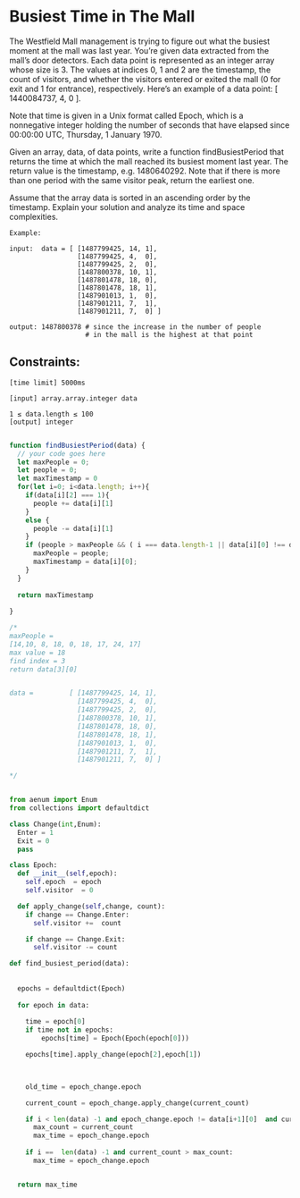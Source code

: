 # Busiest Time in The Mall
The Westfield Mall management is trying to figure out what the busiest moment at the mall was last year. You’re given data extracted from the mall’s door detectors. Each data point is represented as an integer array whose size is 3. The values at indices 0, 1 and 2 are the timestamp, the count of visitors, and whether the visitors entered or exited the mall (0 for exit and 1 for entrance), respectively. Here’s an example of a data point: [ 1440084737, 4, 0 ].

Note that time is given in a Unix format called Epoch, which is a nonnegative integer holding the number of seconds that have elapsed since 00:00:00 UTC, Thursday, 1 January 1970.

Given an array, data, of data points, write a function findBusiestPeriod that returns the time at which the mall reached its busiest moment last year. The return value is the timestamp, e.g. 1480640292. Note that if there is more than one period with the same visitor peak, return the earliest one.

Assume that the array data is sorted in an ascending order by the timestamp. Explain your solution and analyze its time and space complexities.

```
Example:

input:  data = [ [1487799425, 14, 1], 
                 [1487799425, 4,  0],
                 [1487799425, 2,  0],
                 [1487800378, 10, 1],
                 [1487801478, 18, 0],
                 [1487801478, 18, 1],
                 [1487901013, 1,  0],
                 [1487901211, 7,  1],
                 [1487901211, 7,  0] ]

output: 1487800378 # since the increase in the number of people
                   # in the mall is the highest at that point
```

## Constraints:

```
[time limit] 5000ms

[input] array.array.integer data

1 ≤ data.length ≤ 100
[output] integer
```




```javascript

function findBusiestPeriod(data) {
  // your code goes here
  let maxPeople = 0;
  let people = 0;
  let maxTimestamp = 0
  for(let i=0; i<data.length; i++){
    if(data[i][2] === 1){
      people += data[i][1]
    }
    else {
      people -= data[i][1]
    }
    if (people > maxPeople && ( i === data.length-1 || data[i][0] !== data[i+1][0]) ){
      maxPeople = people;
      maxTimestamp = data[i][0];
    }
  }
  
  return maxTimestamp
  
}

/*
maxPeople = 
[14,10, 8, 18, 0, 18, 17, 24, 17]
max value = 18
find index = 3
return data[3][0]


data =         [ [1487799425, 14, 1], 
                 [1487799425, 4,  0],
                 [1487799425, 2,  0],
                 [1487800378, 10, 1],
                 [1487801478, 18, 0],
                 [1487801478, 18, 1],
                 [1487901013, 1,  0],
                 [1487901211, 7,  1],
                 [1487901211, 7,  0] ]

*/

```



```python

from aenum import Enum
from collections import defaultdict

class Change(int,Enum):
  Enter = 1
  Exit = 0
  pass

class Epoch:
  def __init__(self,epoch):
    self.epoch  = epoch
    self.visitor  = 0

  def apply_change(self,change, count):
    if change == Change.Enter:
      self.visitor +=  count 

    if change == Change.Exit:
      self.visitor -= count

def find_busiest_period(data):
  
  
  epochs = defaultdict(Epoch)
  
  for epoch in data:
    
    time = epoch[0]
    if time not in epochs:
        epochs[time] = Epoch(Epoch(epoch[0]))

    epochs[time].apply_change(epoch[2],epoch[1])

    

    old_time = epoch_change.epoch

    current_count = epoch_change.apply_change(current_count)

    if i < len(data) -1 and epoch_change.epoch != data[i+1][0]  and current_count > max_count:
      max_count = current_count
      max_time = epoch_change.epoch
      
    if i ==  len(data) -1 and current_count > max_count:
      max_time = epoch_change.epoch


  return max_time

```